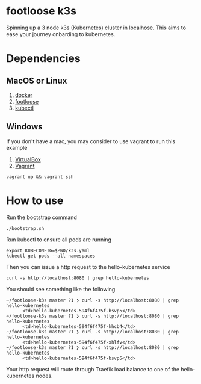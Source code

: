 # footloose k3s

Spinning up a 3 node k3s (Kubernetes) cluster in localhose. This aims to ease your journey onbarding to kubernetes.

# Dependencies

## MacOS or Linux
1. [docker](https://docs.docker.com/get-docker/)
2. [footloose](https://github.com/weaveworks/footloose)
3. [kubectl](https://kubernetes.io/docs/tasks/tools/install-kubectl/)

## Windows
If you don't have a mac, you may consider to use vagrant to run this example

1. [VirtualBox](https://www.virtualbox.org/wiki/Downloads)
2. [Vagrant](https://www.vagrantup.com/docs/installation)

```
vagrant up && vagrant ssh
```

# How to use

Run the bootstrap command
```
./bootstrap.sh
```

Run kubectl to ensure all pods are running
```
export KUBECONFIG=$PWD/k3s.yaml
kubectl get pods --all-namespaces
```

Then you can issue a http request to the hello-kubernetes service
```
curl -s http://localhost:8080 | grep hello-kubernetes
```

You should see something like the following
```
~/footloose-k3s master ?1 ❯ curl -s http://localhost:8080 | grep hello-kubernetes
      <td>hello-kubernetes-594f6f475f-bsvp5</td>
~/footloose-k3s master ?1 ❯ curl -s http://localhost:8080 | grep hello-kubernetes
      <td>hello-kubernetes-594f6f475f-khcb4</td>
~/footloose-k3s master ?1 ❯ curl -s http://localhost:8080 | grep hello-kubernetes
      <td>hello-kubernetes-594f6f475f-xhlfv</td>
~/footloose-k3s master ?1 ❯ curl -s http://localhost:8080 | grep hello-kubernetes
      <td>hello-kubernetes-594f6f475f-bsvp5</td>
```

Your http request will route through Traefik load balance to one of the hello-kubernetes nodes.
